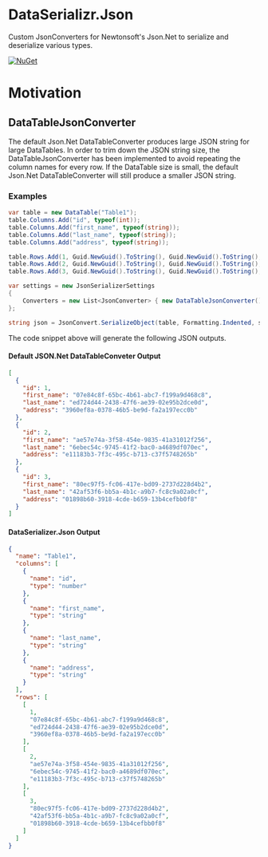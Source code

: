 DataSerializr.Json
==================

Custom JsonConverters for Newtonsoft's Json.Net to serialize and deserialize various types.

[![NuGet](https://img.shields.io/nuget/v/DataSerializr.Json.svg)](https://nuget.org/packages/DataSerializr.Json)

# Motivation
## DataTableJsonConverter
The default Json.Net DataTableConverter produces large JSON string for large DataTables. In order to trim down the JSON string size, the DataTableJsonConverter has been implemented to avoid repeating the column names for every row. If the DataTable size is small, the default Json.Net DataTableConverter will still produce a smaller JSON string.

### Examples
```C#
var table = new DataTable("Table1");
table.Columns.Add("id", typeof(int));
table.Columns.Add("first_name", typeof(string));
table.Columns.Add("last_name", typeof(string));
table.Columns.Add("address", typeof(string));

table.Rows.Add(1, Guid.NewGuid().ToString(), Guid.NewGuid().ToString(), Guid.NewGuid().ToString());
table.Rows.Add(2, Guid.NewGuid().ToString(), Guid.NewGuid().ToString(), Guid.NewGuid().ToString());
table.Rows.Add(3, Guid.NewGuid().ToString(), Guid.NewGuid().ToString(), Guid.NewGuid().ToString());

var settings = new JsonSerializerSettings
{
    Converters = new List<JsonConverter> { new DataTableJsonConverter() }
};

string json = JsonConvert.SerializeObject(table, Formatting.Indented, settings);
```
The code snippet above will generate the following JSON outputs.

#### Default JSON.Net DataTableConveter Output
```JSON
[
  {
    "id": 1,
    "first_name": "07e84c8f-65bc-4b61-abc7-f199a9d468c8",
    "last_name": "ed724d44-2438-47f6-ae39-02e95b2dce0d",
    "address": "3960ef8a-0378-46b5-be9d-fa2a197ecc0b"
  },
  {
    "id": 2,
    "first_name": "ae57e74a-3f58-454e-9835-41a31012f256",
    "last_name": "6ebec54c-9745-41f2-bac0-a4689df070ec",
    "address": "e11183b3-7f3c-495c-b713-c37f5748265b"
  },
  {
    "id": 3,
    "first_name": "80ec97f5-fc06-417e-bd09-2737d228d4b2",
    "last_name": "42af53f6-bb5a-4b1c-a9b7-fc8c9a02a0cf",
    "address": "01898b60-3918-4cde-b659-13b4cefbb0f8"
  }
]
```

#### DataSerializer.Json Output
```JSON
{
  "name": "Table1",
  "columns": [
    {
      "name": "id",
      "type": "number"
    },
    {
      "name": "first_name",
      "type": "string"
    },
    {
      "name": "last_name",
      "type": "string"
    },
    {
      "name": "address",
      "type": "string"
    }
  ],
  "rows": [
    [
      1,
      "07e84c8f-65bc-4b61-abc7-f199a9d468c8",
      "ed724d44-2438-47f6-ae39-02e95b2dce0d",
      "3960ef8a-0378-46b5-be9d-fa2a197ecc0b"
    ],
    [
      2,
      "ae57e74a-3f58-454e-9835-41a31012f256",
      "6ebec54c-9745-41f2-bac0-a4689df070ec",
      "e11183b3-7f3c-495c-b713-c37f5748265b"
    ],
    [
      3,
      "80ec97f5-fc06-417e-bd09-2737d228d4b2",
      "42af53f6-bb5a-4b1c-a9b7-fc8c9a02a0cf",
      "01898b60-3918-4cde-b659-13b4cefbb0f8"
    ]
  ]
}
```